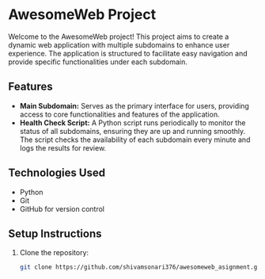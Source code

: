 # AwesomeWeb Project

Welcome to the AwesomeWeb project! This project aims to create a dynamic web application with multiple subdomains to enhance user experience. The application is structured to facilitate easy navigation and provide specific functionalities under each subdomain.

## Features

- **Main Subdomain:** Serves as the primary interface for users, providing access to core functionalities and features of the application.
- **Health Check Script:** A Python script runs periodically to monitor the status of all subdomains, ensuring they are up and running smoothly. The script checks the availability of each subdomain every minute and logs the results for review.

## Technologies Used

- Python
- Git
- GitHub for version control

## Setup Instructions

1. Clone the repository:
   ```bash
   git clone https://github.com/shivamsonari376/awesomeweb_asignment.git

